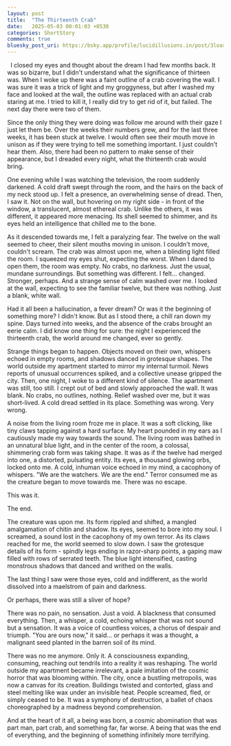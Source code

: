 ```yaml
---
layout: post
title:  "The Thirteenth Crab"
date:   2025-05-03 00:01:03 +0530
categories: ShortStory
comments: true
bluesky_post_uri: https://bsky.app/profile/lucidillusions.in/post/3loas2y4z7c2j
---
```


&nbsp; I closed my eyes and thought about the dream I had few months back. It was so bizarre, but I didn't understand what the significance of thirteen was. When I woke up there was a faint outline of a crab covering the wall. I was sure it was a trick of light and my groggyness, but after I washed my face and looked at the wall, the outline was replaced with an actual crab staring at me. I tried to kill it, I really did try to get rid of it, but failed. The next day there were two of them.

Since the only thing they were doing was follow me around with their gaze I just let them be. Over the weeks their numbers grew, and for the last three weeks, it has been stuck at twelve. I would often see their mouth move in unison as if they were trying to tell me something important. I just couldn't hear them. Also, there had been no pattern to make sense of their appearance, but I dreaded every night, what the thirteenth crab would bring.

One evening while I was watching the television, the room suddenly darkened. A cold draft swept through the room, and the hairs on the back of my neck stood up. I felt a presence, an overwhelming sense of dread. Then, I saw it. Not on the wall, but hovering on my right side - in front of the window, a translucent, almost ethereal crab. Unlike the others, it was different, it appeared more menacing. Its shell seemed to shimmer, and its eyes held an intelligence that chilled me to the bone.

As it descended towards me, I felt a paralyzing fear. The twelve on the wall seemed to cheer, their silent mouths moving in unison. I couldn't move, couldn't scream. The crab was almost upon me, when a blinding light filled the room. I squeezed my eyes shut, expecting the worst. When I dared to open them, the room was empty. No crabs, no darkness. Just the usual, mundane surroundings. But something was different. I felt... changed. Stronger, perhaps. And a strange sense of calm washed over me. I looked at the wall, expecting to see the familiar twelve, but there was nothing. Just a blank, white wall.

Had it all been a hallucination, a fever dream? Or was it the beginning of something more? I didn't know. But as I stood there, a chill ran down my spine. Days turned into weeks, and the absence of the crabs brought an eerie calm. I did know one thing for sure: the night I experienced the thirteenth crab, the world around me changed, ever so gently.

Strange things began to happen. Objects moved on their own, whispers echoed in empty rooms, and shadows danced in grotesque shapes. The world outside my apartment started to mirror my internal turmoil. News reports of unusual occurrences spiked, and a collective unease gripped the city. Then, one night, I woke to a different kind of silence. The apartment was still, too still. I crept out of bed and slowly approached the wall. It was blank. No crabs, no outlines, nothing. Relief washed over me, but it was short-lived. A cold dread settled in its place. Something was wrong. Very wrong.

A noise from the living room froze me in place. It was a soft clicking, like tiny claws tapping against a hard surface. My heart pounded in my ears as I cautiously made my way towards the sound. The living room was bathed in an unnatural blue light, and in the center of the room, a colossal, shimmering crab form was taking shape. It was as if the twelve had merged into one, a distorted, pulsating entity. Its eyes, a thousand glowing orbs, locked onto me. A cold, inhuman voice echoed in my mind, a cacophony of whispers. "We are the watchers. We are the end." Terror consumed me as the creature began to move towards me. There was no escape.

This was it.

The end.

The creature was upon me. Its form rippled and shifted, a mangled amalgamation of chitin and shadow. Its eyes, seemed to bore into my soul. I screamed, a sound lost in the cacophony of my own terror. As its claws reached for me, the world seemed to slow down. I saw the grotesque details of its form - spindly legs ending in razor-sharp points, a gaping maw filled with rows of serrated teeth. The blue light intensified, casting monstrous shadows that danced and writhed on the walls.

The last thing I saw were those eyes, cold and indifferent, as the world dissolved into a maelstrom of pain and darkness.

Or perhaps, there was still a sliver of hope?

There was no pain, no sensation. Just a void. A blackness that consumed everything. Then, a whisper, a cold, echoing whisper that was not sound but a sensation. It was a voice of countless voices, a chorus of despair and triumph. "You are ours now," it said... or perhaps it was a thought, a malignant seed planted in the barren soil of its mind.

There was no me anymore. Only it. A consciousness expanding, consuming, reaching out tendrils into a reality it was reshaping. The world outside my apartment became irrelevant, a pale imitation of the cosmic horror that was blooming within. The city, once a bustling metropolis, was now a canvas for its creation. Buildings twisted and contorted, glass and steel melting like wax under an invisible heat. People screamed, fled, or simply ceased to be. It was a symphony of destruction, a ballet of chaos choreographed by a madness beyond comprehension.

And at the heart of it all, a being was born, a cosmic abomination that was part man, part crab, and something far, far worse. A being that was the end of everything, and the beginning of something infinitely more terrifying.
